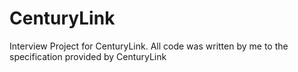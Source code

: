 # CenturyLink

Interview Project for CenturyLink.
All code was written by me to the specification provided by CenturyLink

